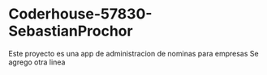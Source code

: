 # Coderhouse-57830-SebastianProchor
Este proyecto es una app de administracion de nominas para empresas
Se agrego otra linea